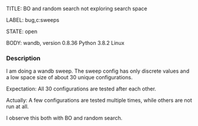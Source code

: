 TITLE:
BO and random search not exploring search space

LABEL:
bug,c:sweeps

STATE:
open

BODY:
wandb, version 0.8.36
Python 3.8.2
Linux

### Description

I am doing a wandb sweep. The sweep config has only discrete values and a low space size of about 30 unique configurations.

Expectation: All 30 configurations are tested after each other.

Actually: A few configurations are tested multiple times, while others are not run at all.

I observe this both with BO and random search.


